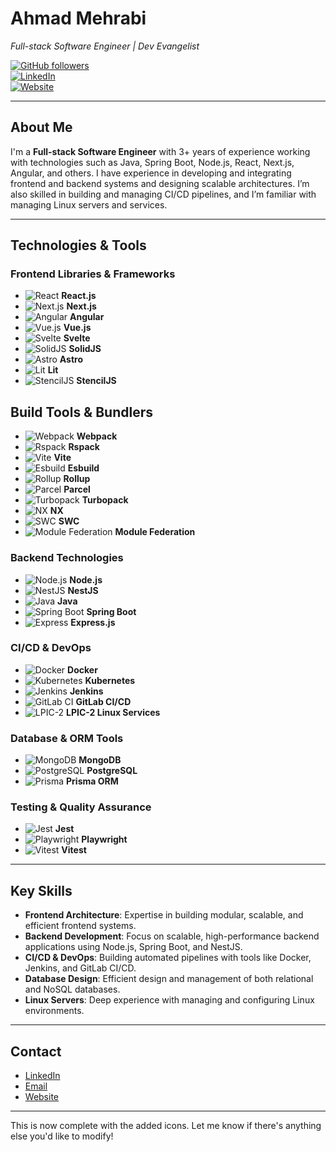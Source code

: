 
# **Ahmad Mehrabi**  
*Full-stack Software Engineer | Dev Evangelist*

[![GitHub followers](https://img.shields.io/github/followers/mehrabix?label=Follow&style=social)](https://github.com/mehrabix)  
[![LinkedIn](https://img.shields.io/badge/LinkedIn-Profile-blue?logo=linkedin)](https://www.linkedin.com/in/mehrabix)  
[![Website](https://img.shields.io/website?url=https%3A%2F%2Fmehrabix.dev)](https://mehrabix.dev)

---

## **About Me**

I'm a **Full-stack Software Engineer** with 3+ years of experience working with technologies such as Java, Spring Boot, Node.js, React, Next.js, Angular, and others. I have experience in developing and integrating frontend and backend systems and designing scalable architectures. I’m also skilled in building and managing CI/CD pipelines, and I’m familiar with managing Linux servers and services.

---

## **Technologies & Tools**

### **Frontend Libraries & Frameworks**
- ![React](https://img.shields.io/badge/React-61DAFB?logo=react&logoColor=black) **React.js**  
- ![Next.js](https://img.shields.io/badge/Next.js-000000?logo=nextdotjs&logoColor=white) **Next.js**  
- ![Angular](https://img.shields.io/badge/Angular-DD0031?logo=angular&logoColor=white) **Angular**  
- ![Vue.js](https://img.shields.io/badge/Vue.js-4FC08D?logo=vue.js&logoColor=white) **Vue.js**  
- ![Svelte](https://img.shields.io/badge/Svelte-FF3E00?logo=svelte&logoColor=white) **Svelte**  
- ![SolidJS](https://img.shields.io/badge/SolidJS-2C4F7C?logo=solid&logoColor=white) **SolidJS**  
- ![Astro](https://img.shields.io/badge/Astro-FF5A03?logo=astro&logoColor=white) **Astro**  
- ![Lit](https://img.shields.io/badge/Lit-324FFF?logo=lit&logoColor=white) **Lit**  
- ![StencilJS](https://img.shields.io/badge/StencilJS-FF3E00?logo=stencil&logoColor=white) **StencilJS**

## **Build Tools & Bundlers**
- ![Webpack](https://img.shields.io/badge/Webpack-8DD6F9?logo=webpack&logoColor=black) **Webpack**  
- ![Rspack](https://img.shields.io/badge/Rspack-FECC00?logo=rspack&logoColor=black) **Rspack**  
- ![Vite](https://img.shields.io/badge/Vite-646CFF?logo=vite&logoColor=white) **Vite**  
- ![Esbuild](https://img.shields.io/badge/Esbuild-FFCF00?logo=esbuild&logoColor=black) **Esbuild**  
- ![Rollup](https://img.shields.io/badge/Rollup-EC4A3F?logo=rollup.js&logoColor=white) **Rollup**  
- ![Parcel](https://img.shields.io/badge/Parcel-FFCC00?logo=parcel&logoColor=black) **Parcel**  
- ![Turbopack](https://img.shields.io/badge/Turbopack-000000?logo=vercel&logoColor=white) **Turbopack**  
- ![NX](https://img.shields.io/badge/NX-143055?logo=nx&logoColor=white) **NX**  
- ![SWC](https://img.shields.io/badge/SWC-FB5C00?logo=rust&logoColor=white) **SWC**  
- ![Module Federation](https://img.shields.io/badge/Module%20Federation-FF6C37?logo=webpack&logoColor=white) **Module Federation**  

### **Backend Technologies**
- ![Node.js](https://img.shields.io/badge/Node.js-339933?logo=node.js&logoColor=white) **Node.js**  
- ![NestJS](https://img.shields.io/badge/NestJS-E0234E?logo=nestjs&logoColor=white) **NestJS**  
- ![Java](https://img.shields.io/badge/Java-007396?logo=java&logoColor=white) **Java**  
- ![Spring Boot](https://img.shields.io/badge/Spring%20Boot-6DB33F?logo=spring&logoColor=white) **Spring Boot**  
- ![Express](https://img.shields.io/badge/Express-000000?logo=express&logoColor=white) **Express.js**  

### **CI/CD & DevOps**
- ![Docker](https://img.shields.io/badge/Docker-2496ED?logo=docker&logoColor=white) **Docker**  
- ![Kubernetes](https://img.shields.io/badge/Kubernetes-326CE5?logo=kubernetes&logoColor=white) **Kubernetes**  
- ![Jenkins](https://img.shields.io/badge/Jenkins-D24939?logo=jenkins&logoColor=white) **Jenkins**  
- ![GitLab CI](https://img.shields.io/badge/GitLab%20CI-330F63?logo=gitlab&logoColor=white) **GitLab CI/CD**  
- ![LPIC-2](https://img.shields.io/badge/LPIC-2-6C6C6C?logo=lpi&logoColor=white) **LPIC-2 Linux Services**

### **Database & ORM Tools**
- ![MongoDB](https://img.shields.io/badge/MongoDB-47A248?logo=mongodb&logoColor=white) **MongoDB**  
- ![PostgreSQL](https://img.shields.io/badge/PostgreSQL-336791?logo=postgresql&logoColor=white) **PostgreSQL**  
- ![Prisma](https://img.shields.io/badge/Prisma-2D3748?logo=prisma&logoColor=white) **Prisma ORM**  

### **Testing & Quality Assurance**
- ![Jest](https://img.shields.io/badge/Jest-000000?logo=jest&logoColor=white) **Jest**  
- ![Playwright](https://img.shields.io/badge/Playwright-2B3A3A?logo=playwright&logoColor=white) **Playwright**  
- ![Vitest](https://img.shields.io/badge/Vitest-6F57FF?logo=vitest&logoColor=white) **Vitest**  

---

## **Key Skills**
- **Frontend Architecture**: Expertise in building modular, scalable, and efficient frontend systems.
- **Backend Development**: Focus on scalable, high-performance backend applications using Node.js, Spring Boot, and NestJS.
- **CI/CD & DevOps**: Building automated pipelines with tools like Docker, Jenkins, and GitLab CI/CD.
- **Database Design**: Efficient design and management of both relational and NoSQL databases.
- **Linux Servers**: Deep experience with managing and configuring Linux environments.

---

## **Contact**
- [LinkedIn](https://www.linkedin.com/in/mehrabix)
- [Email](mailto:mehrabi@post.com)
- [Website](https://mehrabix.dev)

---

This is now complete with the added icons. Let me know if there's anything else you'd like to modify!
